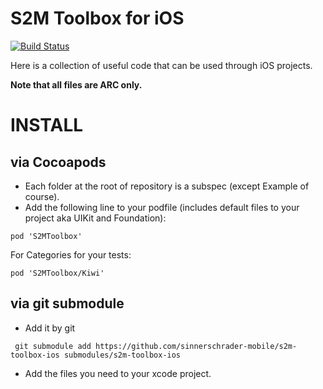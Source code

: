 S2M Toolbox for iOS
===================

[![Build Status](https://travis-ci.org/sinnerschrader-mobile/s2m-toolbox-ios.svg?branch=master)](https://travis-ci.org/sinnerschrader-mobile/s2m-toolbox-ios)

Here is a collection of useful code that can be used through iOS projects.

**Note that all files are ARC only.**


# INSTALL

## via Cocoapods

* Each folder at the root of repository is a subspec (except Example of course).
* Add the following line to your podfile (includes default files to your project aka UIKit and Foundation):

```
pod 'S2MToolbox'
```

For Categories for your tests:

```
pod 'S2MToolbox/Kiwi'
```
## via git submodule

* Add it by git

```
 git submodule add https://github.com/sinnerschrader-mobile/s2m-toolbox-ios submodules/s2m-toolbox-ios
```
* Add the files you need to your xcode project.
